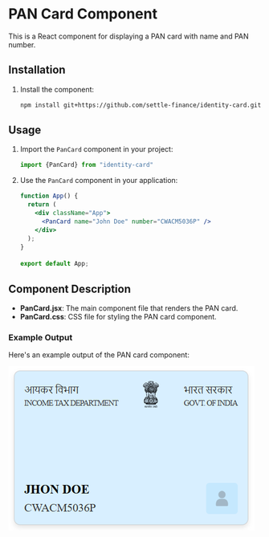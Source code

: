 # PAN Card Component

This is a React component for displaying a PAN card with name and PAN number.

## Installation

1. Install the component:

    ```bash
    npm install git+https://github.com/settle-finance/identity-card.git
    ```

## Usage

1. Import the `PanCard` component in your project:
    ```jsx
    import {PanCard} from "identity-card"
    ```

2. Use the `PanCard` component in your application:
    ```jsx
    function App() {
      return (
        <div className="App">
          <PanCard name="John Doe" number="CWACM5036P" />
        </div>
      );
    }

    export default App;
    ```

## Component Description

- **PanCard.jsx**: The main component file that renders the PAN card.
- **PanCard.css**: CSS file for styling the PAN card component.

### Example Output

Here's an example output of the PAN card component:

![PAN Card Example](./src/assets/pan-card-output.png)
